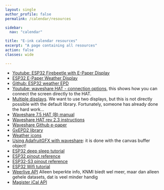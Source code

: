 ```yaml
---
layout: single
author_profile: false
permalink: /calendar/resources

sidebar:
  nav: "calendar"

title: "E-ink calendar resources"
excerpt: "A page containing all resources"
action: false
classes: wide

---
```

- [Youtube: ESP32 Firebeetle with E-Paper Display](https://youtu.be/_QKqulZvJ2E?feature=shared)
- [ESP32 E-Paper Weather Display](https://www.hackster.io/lmarzen/esp32-e-paper-weather-display-a2f444)
- [Github: ESP32 weather EPD](https://github.com/lmarzen/esp32-weather-epd)
- [Youtube: waveshare HAT - connection options](https://youtu.be/f4yoYbSWctI?feature=shared), this shows how you can connect the screen directly to the HAT.
- [Multiple displays](https://forum.arduino.cc/t/gxepd_multidisplayexample-ino-two-e-ink-displays-and-animation/671314). We want to use two displays, but this is not directly possible with the default library. Fortunately, someone has already done the hard work...
- [Waveshare 7.5 HAT (B) manual](https://www.waveshare.com/wiki/7.5inch_e-Paper_HAT_(B))
- [Waveshare HAT rev 2.3 instructions](https://www.waveshare.com/wiki/E-Paper_Driver_HAT)
- [Waveshare Github e-paper](https://github.com/waveshareteam/e-Paper)
- [GxEPD2 library](https://github.com/ZinggJM/GxEPD2)
- [Weather icons](https://github.com/erikflowers/weather-icons)
- [Using AdafruitGFX with waveshare](https://github.com/tomekness/waveshare_Epd5in83b-adafruitGFX/blob/main/arduino_codeExample/arduino_codeExample.ino): it is done with the canvas buffer object!
- [ESP32 deep sleep tutorial](https://randomnerdtutorials.com/esp32-deep-sleep-arduino-ide-wake-up-sources/)
- [ESP32 pinout reference](https://randomnerdtutorials.com/esp32-pinout-reference-gpios/)
- [ESP32-S3 pinout reference](https://randomnerdtutorials.com/esp32-s3-devkitc-pinout-guide/)
- [ESP32 Wifi tutorial](https://randomnerdtutorials.com/esp32-useful-wi-fi-functions-arduino/)
- [Weerlive API](https://weerlive.nl/delen.php) Alleen beperkte info, KNMI biedt wel meer, maar dan alleen gehele datasets, dat is veel minder handig
- [Magister iCal API](https://magister.nl/help/agenda-delen/)
